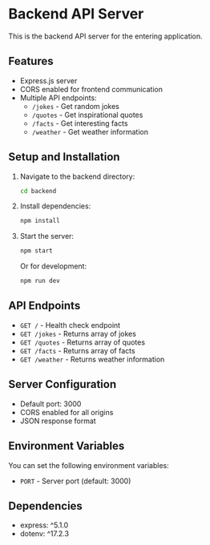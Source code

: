 # Backend API Server

This is the backend API server for the entering application.

## Features

- Express.js server
- CORS enabled for frontend communication
- Multiple API endpoints:
  - `/jokes` - Get random jokes
  - `/quotes` - Get inspirational quotes
  - `/facts` - Get interesting facts
  - `/weather` - Get weather information

## Setup and Installation

1. Navigate to the backend directory:
   ```bash
   cd backend
   ```

2. Install dependencies:
   ```bash
   npm install
   ```

3. Start the server:
   ```bash
   npm start
   ```

   Or for development:
   ```bash
   npm run dev
   ```

## API Endpoints

- `GET /` - Health check endpoint
- `GET /jokes` - Returns array of jokes
- `GET /quotes` - Returns array of quotes
- `GET /facts` - Returns array of facts
- `GET /weather` - Returns weather information

## Server Configuration

- Default port: 3000
- CORS enabled for all origins
- JSON response format

## Environment Variables

You can set the following environment variables:
- `PORT` - Server port (default: 3000)

## Dependencies

- express: ^5.1.0
- dotenv: ^17.2.3
